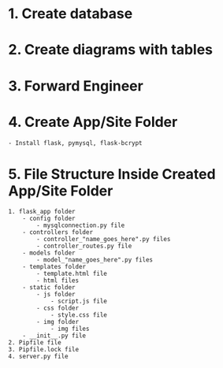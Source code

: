 # 1. Create database
# 2. Create diagrams with tables
# 3. Forward Engineer
# 4. Create App/Site Folder    
    - Install flask, pymysql, flask-bcrypt
# 5. File Structure Inside Created App/Site Folder
    1. flask_app folder
        - config folder
            - mysqlconnection.py file
        - controllers folder
            - controller_"name_goes_here".py files
            - controller_routes.py file
        - models folder
            - model_"name_goes_here".py files
        - templates folder
            - template.html file
            - html files
        - static folder
            - js folder
                - script.js file
            - css folder
                - style.css file
            - img folder
                - img files
        - __init__.py file
    2. Pipfile file
    3. Pipfile.lock file
    4. server.py file
